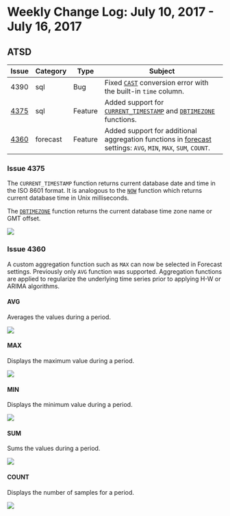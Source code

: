 # Weekly Change Log: July 10, 2017 - July 16, 2017

## ATSD

| Issue| Category    | Type    | Subject              |
|------|-------------|---------|----------------------|
| 4390 | sql | Bug | Fixed [`CAST`](../../sql#keywords) conversion error with the built-in `time` column. |
| [4375](#Issue-4375) | sql | Feature | Added support for [`CURRENT_TIMESTAMP`](../../sql#current_timestamp) and [`DBTIMEZONE`](../../sql#dbtimezone) functions. |
| [4360](#Issue-4360) | forecast | Feature | Added support for additional aggregation functions in [forecast](https://axibase.com/products/axibase-time-series-database/forecasts/) settings: `AVG`, `MIN`, `MAX`, `SUM`, `COUNT`.  |

### Issue 4375

The `CURRENT_TIMESTAMP` function returns current database date and time in the ISO 8601 format. It is analogous to the [`NOW`](../../sql#keywords)
function which returns current database time in Unix milliseconds.

The [`DBTIMEZONE`](../../sql#dbtimezone) function returns the current database time zone name or GMT offset.

![](Images/4375.png)

### Issue 4360

A custom aggregation function such as `MAX` can now be selected in Forecast settings. Previously only `AVG` function was supported. Aggregation functions are applied to regularize the underlying time series prior to applying H-W or ARIMA algorithms.

#### AVG

Averages the values during a period.

![](Images/4360.1.1.png)

#### MAX

Displays the maximum value during a period.

![](Images/4360.2.png)

#### MIN

Displays the minimum value during a period.

![](Images/4360.3.png)

#### SUM

Sums the values during a period.

![](Images/4360.4.png)

#### COUNT

Displays the number of samples for a period.

![](Images/4360.5.png)
